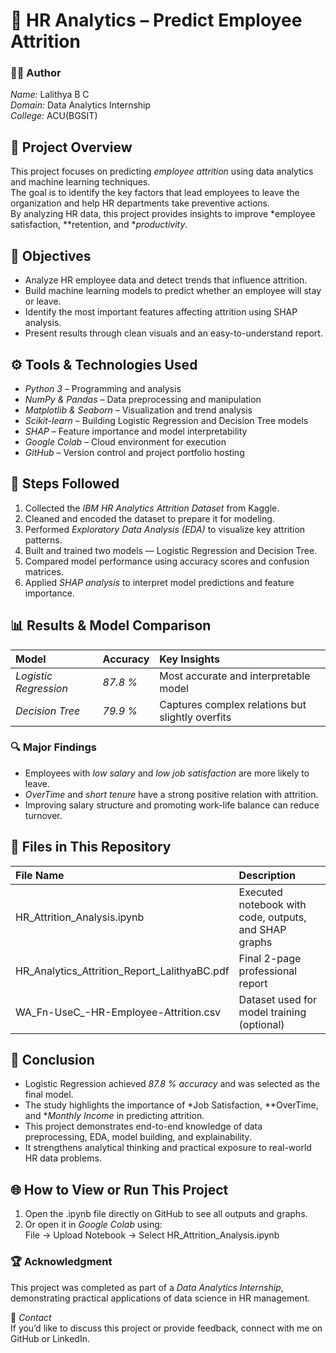 # 💼 HR Analytics – Predict Employee Attrition

### 👩‍💻 Author  
*Name:* Lalithya B C  
*Domain:* Data Analytics Internship  
*College:* ACU(BGSIT)  

## 🧠 Project Overview
This project focuses on predicting *employee attrition* using data analytics and machine learning techniques.  
The goal is to identify the key factors that lead employees to leave the organization and help HR departments take preventive actions.  
By analyzing HR data, this project provides insights to improve *employee satisfaction, **retention, and **productivity*.

## 🎯 Objectives
- Analyze HR employee data and detect trends that influence attrition.  
- Build machine learning models to predict whether an employee will stay or leave.  
- Identify the most important features affecting attrition using SHAP analysis.  
- Present results through clean visuals and an easy-to-understand report.  

## ⚙️ Tools & Technologies Used
- *Python 3* – Programming and analysis  
- *NumPy & Pandas* – Data preprocessing and manipulation  
- *Matplotlib & Seaborn* – Visualization and trend analysis  
- *Scikit-learn* – Building Logistic Regression and Decision Tree models  
- *SHAP* – Feature importance and model interpretability  
- *Google Colab* – Cloud environment for execution  
- *GitHub* – Version control and project portfolio hosting  

## 🧩 Steps Followed
1. Collected the *IBM HR Analytics Attrition Dataset* from Kaggle.  
2. Cleaned and encoded the dataset to prepare it for modeling.  
3. Performed *Exploratory Data Analysis (EDA)* to visualize key attrition patterns.  
4. Built and trained two models — Logistic Regression and Decision Tree.  
5. Compared model performance using accuracy scores and confusion matrices.  
6. Applied *SHAP analysis* to interpret model predictions and feature importance.  

## 📊 Results & Model Comparison

| Model | Accuracy | Key Insights |
|:------|:----------|:-------------|
| *Logistic Regression* | *87.8 %* | Most accurate and interpretable model |
| *Decision Tree* | *79.9 %* | Captures complex relations but slightly overfits |

### 🔍 Major Findings
- Employees with *low salary* and *low job satisfaction* are more likely to leave.  
- *OverTime* and *short tenure* have a strong positive relation with attrition.  
- Improving salary structure and promoting work-life balance can reduce turnover.  

## 📁 Files in This Repository

| File Name | Description |
|:-----------|:-------------|
| HR_Attrition_Analysis.ipynb | Executed notebook with code, outputs, and SHAP graphs |
| HR_Analytics_Attrition_Report_LalithyaBC.pdf | Final 2-page professional report |
| WA_Fn-UseC_-HR-Employee-Attrition.csv | Dataset used for model training (optional) |

## 🏁 Conclusion
- Logistic Regression achieved *87.8 % accuracy* and was selected as the final model.  
- The study highlights the importance of *Job Satisfaction, **OverTime, and **Monthly Income* in predicting attrition.  
- This project demonstrates end-to-end knowledge of data preprocessing, EDA, model building, and explainability.  
- It strengthens analytical thinking and practical exposure to real-world HR data problems.  

## 🌐 How to View or Run This Project
1. Open the .ipynb file directly on GitHub to see all outputs and graphs.  
2. Or open it in *Google Colab* using:  
   File → Upload Notebook → Select HR_Attrition_Analysis.ipynb  

### 🏆 Acknowledgment
This project was completed as part of a *Data Analytics Internship*, demonstrating practical applications of data science in HR management.

📩 *Contact*  
If you’d like to discuss this project or provide feedback, connect with me on GitHub or LinkedIn.
